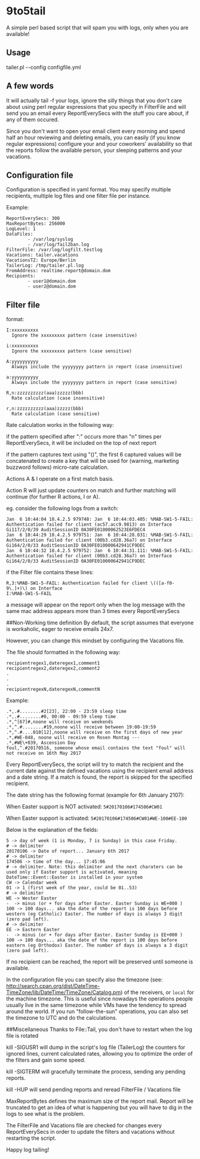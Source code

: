 # 9to5tail

A simple perl based script that will spam you with logs, only when you are available!

## Usage
tailer.pl --config configfile.yml

## A few words

It will actually tail -f your logs, ignore the silly things that you don't care about using perl regular expressions that you specify in FilterFile and will send you an email every ReportEverySecs with the stuff you care about, if any of them occured.

Since you don't want to open your email client every morning and spend half an hour reviewing and deleting emails, you can easily (if you know regular expressions) configure your and your coworkers' availability so that the reports follow the available person, your sleeping patterns and your vacations.

## Configuration file
Configuration is specified in yaml format. You may specify multiple recipients, multiple log files and one filter file per instance.

Example:
```
ReportEverySecs: 300
MaxReportBytes: 256000
LogLevel: 1
DataFiles:
        - /var/log/syslog
        - /var/log/fail2ban.log
FilterFile: /var/log/logfilt.testlog
Vacations: tailer.vacations
VacationsTZ: Europe/Berlin
TailerLog: /tmp/tailer.pl.log
FromAddress: realtime.report@domain.dom
Recipients:
        - user1@domain.dom
        - user2@domain.dom
```

## Filter file
format:
```
I:xxxxxxxxxx
  Ignore the xxxxxxxxx pattern (case insensitive)

i:xxxxxxxxxx
  Ignore the xxxxxxxxx pattern (case sensitive)

A:yyyyyyyyyy
  Always include the yyyyyyyy pattern in report (case insensitive)

a:yyyyyyyyyy
  Always include the yyyyyyyy pattern in report (case sensitive)

R,n:zzzzzzzzzz(aaa)zzzzz(bbb)
  Rate calculation (case insensitive)

r,n:zzzzzzzzzz(aaa)zzzzz(bbb)
  Rate calculation (case sensitive)
```

Rate calculation works in the following way:

if the pattern specified after ":" occurs more than "n" times per ReportEverySecs, it will be included on the top of next report

if the pattern captures text using "()", the first 6 captured values will be concatenated to create a key that will be used for (warning, marketing buzzword follows) micro-rate calculation.

Actions A & I operate on a first match basis.

Action R will just update counters on match and further matching will continue (for further R actions, I or A).

eg.
consider the following logs from a switch:
```
Jan  6 10:44:04 10.4.2.5 979748: Jan  6 10:44:03.405: %MAB-SW1-5-FAIL: Authentication failed for client (ac57.acc9.9813) on Interface Gi117/2/0/39 AuditSessionID 0A30FE01000062523E6FDEC4
Jan  6 10:44:29 10.4.2.5 979751: Jan  6 10:44:28.031: %MAB-SW1-5-FAIL: Authentication failed for client (00b3.cd28.36a7) on Interface Gi164/2/0/33 AuditSessionID 0A30FE010000642941CF9DEC
Jan  6 10:44:32 10.4.2.5 979752: Jan  6 10:44:31.111: %MAB-SW1-5-FAIL: Authentication failed for client (00b3.cd28.36a7) on Interface Gi164/2/0/33 AuditSessionID 0A30FE010000642941CF9DEC
```

if the Filter file contains these lines:
```
R,3:%MAB-SW1-5-FAIL: Authentication failed for client \(([a-f0-9\.]+)\) on Interface
I:%MAB-SW1-5-FAIL
```

a message will appear on the report only when the log message with the same mac address appears more than 3 times every ReportEverySecs

##Non-Working time definition
By default, the script assumes that everyone is workaholic, eager to receive emails 24x7.

However, you can change this mindset by configuring the Vacations file.

The file should formatted in the following way:
```
recipientregex1,dateregex1,comment1
recipientregex2,dateregex2,comment2
.
.
.
recipientregexN,dateregexN,commentN
```

Example:
```
.*,.#........#2[23], 22:00 - 23:59 sleep time
.*,.#........#0, 00:00 - 09:59 sleep time
.*,^[67]#,noone will receive on weekends
.*,^.#........#19,noone will receive between 19:00-19:59
.*,^.#....010[12],noone will receive on the first days of new year
.*,#WE-048, noone will receive on Rosen Montag --- 
.*,#WE\+039, Ascension Day
foul,^.#20170516, someone whose email contains the text "foul" will not receive on 16th May 2017
```

Every ReportEverySecs, the script will try to match the recipient and the current date against the defined vacations using the recipient email address and a date string. If a match is found, the report is skipped for the specified recipient.

The date string has the following format (example for 6th January 2107):

When Easter support is NOT activated: 
`5#20170106#174506#CW01`

When Easter support is activated:
`5#20170106#174506#CW01#WE-100#EE-100`

Below is the explanation of the fields:
```
5 -> day of week (1 is Monday, 7 is Sunday) in this case Friday.
# -> delimiter
20170106 -> Date of report... January 6th 2017
# -> delimiter
174506 -> time of the day... 17:45:06 
# -> delimiter. Note: this delimiter and the next charaters can be used only if Easter support is activated, meaning DateTime::Event::Easter is installed in your system
CW -> Calendar week
01 -> 1 (first week of the year, could be 01..53)
# -> delimiter
WE -> Wester Easter
-  -> minus (or + for days after Easter. Easter Sunday is WE+000 )
100 -> 100 days... aka the date of the report is 100 days before western (eg Catholic) Easter. The number of days is always 3 digit (zero pad left).
# -> delimiter
EE -> Eastern Easter
-  -> minus (or + for days after Easter. Easter Sunday is EE+000 )
100 -> 100 days... aka the date of the report is 100 days before eastern (eg Orthodox) Easter. The number of days is always a 3 digit (zero pad left).
```

If no recipient can be reached, the report will be preserved until someone is available.

In the configuration file you can specify also the timezone (see: http://search.cpan.org/dist/DateTime-TimeZone/lib/DateTime/TimeZone/Catalog.pm) of the receivers, or `local` for the machine timezone. This is useful since nowadays the operations people usually live in the same timezone while VMs have the tendency to spread around the world. If you run "follow-the-sun" operations, you can also set the timezone to UTC and do the calculations.


##Miscellaneous
Thanks to File::Tail, you don't have to restart when the log file is rotated

kill -SIGUSR1  will dump in the script's log file (TailerLog) the counters for ignored lines, current calculated rates, allowing you to optimize the order of the filters and gain some speed.

kill -SIGTERM will gracefully terminate the process, sending any pending reports.

kill -HUP will send pending reports and reread FilterFile / Vacations file

MaxReportBytes defines the maximum size of the report mail. Report will be truncated to get an idea of what is happening but you will have to dig in the logs to see what is the problem.

The FilterFile and Vacations file are checked for changes every ReportEverySecs in order to update the filters and vacations without restarting the script. 

Happy log  tailing!
